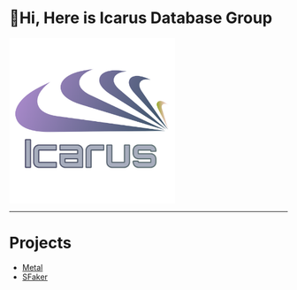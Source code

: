 # 👋Hi, Here is Icarus Database Group

<img src="https://github.com/IcarusDB/.github/blob/main/imgs/Icarus.svg" alt="Icarus Database Group logo" height="300px" align="center" />

---

# Projects

- [Metal](https://github.com/IcarusDB/metal)
- [SFaker](https://github.com/IcarusDB/SFaker)
